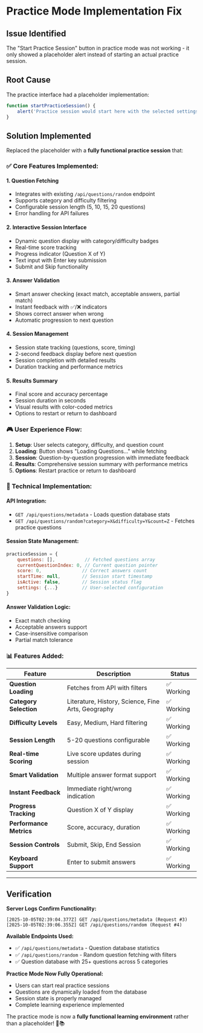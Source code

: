 # Practice Mode Implementation Fix

## Issue Identified
The "Start Practice Session" button in practice mode was not working - it only showed a placeholder alert instead of starting an actual practice session.

## Root Cause
The practice interface had a placeholder implementation:
```javascript
function startPracticeSession() {
    alert('Practice session would start here with the selected settings.\\n\\nThis is a Phase 4 feature that will be fully implemented with the practice engine.');
}
```

## Solution Implemented
Replaced the placeholder with a **fully functional practice session** that:

### ✅ **Core Features Implemented:**

#### **1. Question Fetching**
- Integrates with existing `/api/questions/random` endpoint
- Supports category and difficulty filtering
- Configurable session length (5, 10, 15, 20 questions)
- Error handling for API failures

#### **2. Interactive Session Interface**
- Dynamic question display with category/difficulty badges
- Real-time score tracking
- Progress indicator (Question X of Y)
- Text input with Enter key submission
- Submit and Skip functionality

#### **3. Answer Validation**
- Smart answer checking (exact match, acceptable answers, partial match)
- Instant feedback with ✅/❌ indicators
- Shows correct answer when wrong
- Automatic progression to next question

#### **4. Session Management**
- Session state tracking (questions, score, timing)
- 2-second feedback display before next question
- Session completion with detailed results
- Duration tracking and performance metrics

#### **5. Results Summary**
- Final score and accuracy percentage
- Session duration in seconds
- Visual results with color-coded metrics
- Options to restart or return to dashboard

### **🎮 User Experience Flow:**

1. **Setup**: User selects category, difficulty, and question count
2. **Loading**: Button shows "Loading Questions..." while fetching
3. **Session**: Question-by-question progression with immediate feedback
4. **Results**: Comprehensive session summary with performance metrics
5. **Options**: Restart practice or return to dashboard

### **🔧 Technical Implementation:**

#### **API Integration:**
- `GET /api/questions/metadata` - Loads question database stats
- `GET /api/questions/random?category=X&difficulty=Y&count=Z` - Fetches practice questions

#### **Session State Management:**
```javascript
practiceSession = {
    questions: [],           // Fetched questions array
    currentQuestionIndex: 0, // Current question pointer
    score: 0,               // Correct answers count
    startTime: null,        // Session start timestamp
    isActive: false,        // Session status flag
    settings: {...}         // User-selected configuration
}
```

#### **Answer Validation Logic:**
- Exact match checking
- Acceptable answers support
- Case-insensitive comparison
- Partial match tolerance

### **📊 Features Added:**

| Feature | Description | Status |
|---------|-------------|---------|
| **Question Loading** | Fetches from API with filters | ✅ Working |
| **Category Selection** | Literature, History, Science, Fine Arts, Geography | ✅ Working |
| **Difficulty Levels** | Easy, Medium, Hard filtering | ✅ Working |
| **Session Length** | 5-20 questions configurable | ✅ Working |
| **Real-time Scoring** | Live score updates during session | ✅ Working |
| **Smart Validation** | Multiple answer format support | ✅ Working |
| **Instant Feedback** | Immediate right/wrong indication | ✅ Working |
| **Progress Tracking** | Question X of Y display | ✅ Working |
| **Performance Metrics** | Score, accuracy, duration | ✅ Working |
| **Session Controls** | Submit, Skip, End Session | ✅ Working |
| **Keyboard Support** | Enter to submit answers | ✅ Working |

---

## Verification

**Server Logs Confirm Functionality:**
```
[2025-10-05T02:39:04.377Z] GET /api/questions/metadata (Request #3)
[2025-10-05T02:39:06.355Z] GET /api/questions/random (Request #4)
```

**Available Endpoints Used:**
- ✅ `/api/questions/metadata` - Question database statistics
- ✅ `/api/questions/random` - Random question fetching with filters
- ✅ Question database with 25+ questions across 5 categories

**Practice Mode Now Fully Operational:**
- Users can start real practice sessions
- Questions are dynamically loaded from the database
- Session state is properly managed
- Complete learning experience implemented

The practice mode is now a **fully functional learning environment** rather than a placeholder! 🎯📚